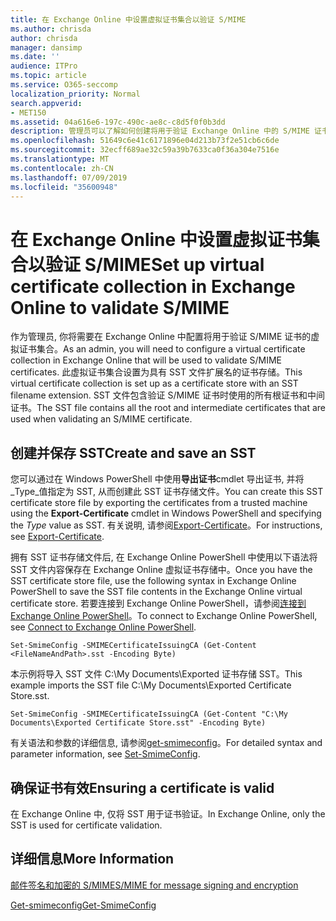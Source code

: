 ```yaml
---
title: 在 Exchange Online 中设置虚拟证书集合以验证 S/MIME
ms.author: chrisda
author: chrisda
manager: dansimp
ms.date: ''
audience: ITPro
ms.topic: article
ms.service: O365-seccomp
localization_priority: Normal
search.appverid:
- MET150
ms.assetid: 04a616e6-197c-490c-ae8c-c8d5f0f0b3dd
description: 管理员可以了解如何创建将用于验证 Exchange Online 中的 S/MIME 证书的虚拟证书集合。
ms.openlocfilehash: 51649c6e41c6171896e04d213b73f2e51cb6c6de
ms.sourcegitcommit: 32ecff689ae32c59a39b7633ca0f36a304e7516e
ms.translationtype: MT
ms.contentlocale: zh-CN
ms.lasthandoff: 07/09/2019
ms.locfileid: "35600948"
---
```

# <a name="set-up-virtual-certificate-collection-in-exchange-online-to-validate-smime"></a><span data-ttu-id="1e86e-103">在 Exchange Online 中设置虚拟证书集合以验证 S/MIME</span><span class="sxs-lookup"><span data-stu-id="1e86e-103">Set up virtual certificate collection in Exchange Online to validate S/MIME</span></span>

<span data-ttu-id="1e86e-104">作为管理员, 你将需要在 Exchange Online 中配置将用于验证 S/MIME 证书的虚拟证书集合。</span><span class="sxs-lookup"><span data-stu-id="1e86e-104">As an admin, you will need to configure a virtual certificate collection in Exchange Online that will be used to validate S/MIME certificates.</span></span> <span data-ttu-id="1e86e-105">此虚拟证书集合设置为具有 SST 文件扩展名的证书存储。</span><span class="sxs-lookup"><span data-stu-id="1e86e-105">This virtual certificate collection is set up as a certificate store with an SST filename extension.</span></span> <span data-ttu-id="1e86e-106">SST 文件包含验证 S/MIME 证书时使用的所有根证书和中间证书。</span><span class="sxs-lookup"><span data-stu-id="1e86e-106">The SST file contains all the root and intermediate certificates that are used when validating an S/MIME certificate.</span></span>

## <a name="create-and-save-an-sst"></a><span data-ttu-id="1e86e-107">创建并保存 SST</span><span class="sxs-lookup"><span data-stu-id="1e86e-107">Create and save an SST</span></span>

<span data-ttu-id="1e86e-108">您可以通过在 Windows PowerShell 中使用**导出证书**cmdlet 导出证书, 并将_Type_值指定为 SST, 从而创建此 SST 证书存储文件。</span><span class="sxs-lookup"><span data-stu-id="1e86e-108">You can create this SST certificate store file by exporting the certificates from a trusted machine using the **Export-Certificate** cmdlet in Windows PowerShell and specifying the _Type_ value as SST.</span></span> <span data-ttu-id="1e86e-109">有关说明, 请参阅[Export-Certificate](https://docs.microsoft.com/powershell/module/pkiclient/export-certificate)。</span><span class="sxs-lookup"><span data-stu-id="1e86e-109">For instructions, see [Export-Certificate](https://docs.microsoft.com/powershell/module/pkiclient/export-certificate).</span></span>

<span data-ttu-id="1e86e-110">拥有 SST 证书存储文件后, 在 Exchange Online PowerShell 中使用以下语法将 SST 文件内容保存在 Exchange Online 虚拟证书存储中。</span><span class="sxs-lookup"><span data-stu-id="1e86e-110">Once you have the SST certificate store file, use the following syntax in Exchange Online PowerShell to save the SST file contents in the Exchange Online virtual certificate store.</span></span> <span data-ttu-id="1e86e-111">若要连接到 Exchange Online PowerShell，请参阅[连接到 Exchange Online PowerShell](https://go.microsoft.com/fwlink/p/?linkid=396554)。</span><span class="sxs-lookup"><span data-stu-id="1e86e-111">To connect to Exchange Online PowerShell, see [Connect to Exchange Online PowerShell](https://go.microsoft.com/fwlink/p/?linkid=396554).</span></span>

```
Set-SmimeConfig -SMIMECertificateIssuingCA (Get-Content <FileNameAndPath>.sst -Encoding Byte)
```

<span data-ttu-id="1e86e-112">本示例将导入 SST 文件 C:\My Documents\Exported 证书存储 SST。</span><span class="sxs-lookup"><span data-stu-id="1e86e-112">This example imports the SST file C:\My Documents\Exported Certificate Store.sst.</span></span>

```
Set-SmimeConfig -SMIMECertificateIssuingCA (Get-Content "C:\My Documents\Exported Certificate Store.sst" -Encoding Byte)
```

<span data-ttu-id="1e86e-113">有关语法和参数的详细信息, 请参阅[get-smimeconfig](https://docs.microsoft.com/en-us/powershell/module/exchange/encryption-and-certificates/set-smimeconfig)。</span><span class="sxs-lookup"><span data-stu-id="1e86e-113">For detailed syntax and parameter information, see [Set-SmimeConfig](https://docs.microsoft.com/en-us/powershell/module/exchange/encryption-and-certificates/set-smimeconfig).</span></span>

## <a name="ensuring-a-certificate-is-valid"></a><span data-ttu-id="1e86e-114">确保证书有效</span><span class="sxs-lookup"><span data-stu-id="1e86e-114">Ensuring a certificate is valid</span></span>

<span data-ttu-id="1e86e-115">在 Exchange Online 中, 仅将 SST 用于证书验证。</span><span class="sxs-lookup"><span data-stu-id="1e86e-115">In Exchange Online, only the SST is used for certificate validation.</span></span>

## <a name="more-information"></a><span data-ttu-id="1e86e-116">详细信息</span><span class="sxs-lookup"><span data-stu-id="1e86e-116">More Information</span></span>

[<span data-ttu-id="1e86e-117">邮件签名和加密的 S/MIME</span><span class="sxs-lookup"><span data-stu-id="1e86e-117">S/MIME for message signing and encryption</span></span>](s-mime-for-message-signing-and-encryption.md)

[<span data-ttu-id="1e86e-118">Get-smimeconfig</span><span class="sxs-lookup"><span data-stu-id="1e86e-118">Get-SmimeConfig</span></span>](http://technet.microsoft.com/library/4b29fa89-0840-4fe9-8885-019fcef2e02b.aspx)
